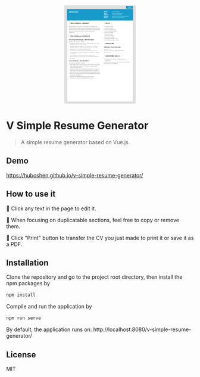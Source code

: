 <p align="center">
  <img width="192" height="264" src="https://github.com/huboshen/v-simple-resume-generator/blob/master/public/preview.png" />
</p>

# V Simple Resume Generator
> A simple resume generator based on Vue.js.   

## Demo
https://huboshen.github.io/v-simple-resume-generator/

## How to use it
:memo:  Click any text in the page to edit it.   


:dart:  When focusing on duplicatable sections, feel free to copy or remove them.   


:beer:  Click "Print" button to transfer the CV you just made to print it or save it as a PDF.    

## Installation
Clone the repository and go to the project root directory, then install the npm packages by
```bash
npm install
```
Compile and run the application by
```bash
npm run serve
```
By default, the application runs on:
http://localhost:8080/v-simple-resume-generator/ 

## License
MIT
 
